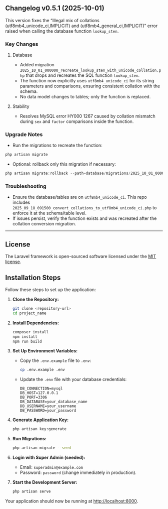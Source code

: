## Changelog v0.5.1 (2025-10-01)
This version fixes the “Illegal mix of collations (utf8mb4_unicode_ci,IMPLICIT) and (utf8mb4_general_ci,IMPLICIT)” error raised when calling the database function `lookup_sten`.

### Key Changes
1. Database
   - Added migration `2025_10_01_000000_recreate_lookup_sten_with_unicode_collation.php` that drops and recreates the SQL function `lookup_sten`.
   - The function now explicitly uses `utf8mb4_unicode_ci` for its string parameters and comparisons, ensuring consistent collation with the schema.
   - No data model changes to tables; only the function is replaced.

2. Stability
   - Resolves MySQL error HY000 1267 caused by collation mismatch during `sex` and `factor` comparisons inside the function.

### Upgrade Notes
- Run the migrations to recreate the function:

```powershell
php artisan migrate
```

- Optional: rollback only this migration if necessary:

```powershell
php artisan migrate:rollback --path=database/migrations/2025_10_01_000000_recreate_lookup_sten_with_unicode_collation.php
```

### Troubleshooting
- Ensure the database/tables are on `utf8mb4_unicode_ci`. This repo includes `2025_09_18_091500_convert_collations_to_utf8mb4_unicode_ci.php` to enforce it at the schema/table level.
- If issues persist, verify the function exists and was recreated after the collation conversion migration.

---

## License

The Laravel framework is open-sourced software licensed under the [MIT license](https://opensource.org/licenses/MIT).

## Installation Steps

Follow these steps to set up the application:

1. **Clone the Repository:**
   ```bash
   git clone <repository-url>
   cd project_name
   ```

2. **Install Dependencies:**
   ```bash
   composer install
   npm install
   npm run build
   ```

3. **Set Up Environment Variables:**
   - Copy the `.env.example` file to `.env`:
     ```bash
     cp .env.example .env
     ```
   - Update the `.env` file with your database credentials:
     ```env
     DB_CONNECTION=mysql
     DB_HOST=127.0.0.1
     DB_PORT=3306
     DB_DATABASE=your_database_name
     DB_USERNAME=your_username
     DB_PASSWORD=your_password
     ```

4. **Generate Application Key:**
   ```bash
   php artisan key:generate
   ```

5. **Run Migrations:**
   ```bash
   php artisan migrate --seed
   ```

6. **Login with Super Admin (seeded):**
   - Email: `superadmin@example.com`
   - Password: `password` (change immediately in production).

7. **Start the Development Server:**
   ```bash
   php artisan serve
   ```

Your application should now be running at [http://localhost:8000](http://localhost:8000).